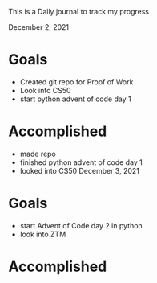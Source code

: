 This is a Daily journal to track my progress

December 2, 2021

# Goals
- Created git repo for Proof of Work
- Look into CS50
- start python advent of code day 1
# Accomplished
- made repo
- finished python advent of code day 1
- looked into CS50
December 3, 2021

# Goals
- start Advent of Code day 2 in python
- look into ZTM

# Accomplished